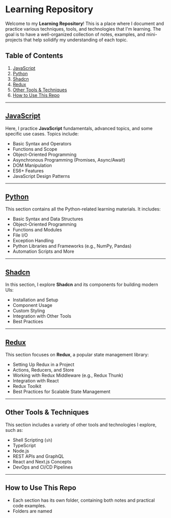 # Learning Repository

Welcome to my **Learning Repository**! This is a place where I document and practice various techniques, tools, and technologies that I'm learning. The goal is to have a well-organized collection of notes, examples, and mini-projects that help solidify my understanding of each topic.

## Table of Contents

1. [JavaScript](#javascript)
2. [Python](#python)
3. [Shadcn](#shadcn)
4. [Redux](#redux)
5. [Other Tools & Techniques](#other-tools--techniques)
6. [How to Use This Repo](#how-to-use-this-repo)

---

## [JavaScript](https://developer.mozilla.org/en-US/docs/Web/JavaScript)

Here, I practice **JavaScript** fundamentals, advanced topics, and some specific use cases. Topics include:

-   Basic Syntax and Operators
-   Functions and Scope
-   Object-Oriented Programming
-   Asynchronous Programming (Promises, Async/Await)
-   DOM Manipulation
-   ES6+ Features
-   JavaScript Design Patterns

---

## [Python](https://docs.python.org/3/)

This section contains all the Python-related learning materials. It includes:

-   Basic Syntax and Data Structures
-   Object-Oriented Programming
-   Functions and Modules
-   File I/O
-   Exception Handling
-   Python Libraries and Frameworks (e.g., NumPy, Pandas)
-   Automation Scripts and More

---

## [Shadcn](https://ui.shadcn.com/docs)

In this section, I explore **Shadcn** and its components for building modern UIs:

-   Installation and Setup
-   Component Usage
-   Custom Styling
-   Integration with Other Tools
-   Best Practices

---

## [Redux](https://redux.js.org/)

This section focuses on **Redux**, a popular state management library:

-   Setting Up Redux in a Project
-   Actions, Reducers, and Store
-   Working with Redux Middleware (e.g., Redux Thunk)
-   Integration with React
-   Redux Toolkit
-   Best Practices for Scalable State Management

---

## Other Tools & Techniques

This section includes a variety of other tools and technologies I explore, such as:

-   Shell Scripting (`sh`)
-   TypeScript
-   Node.js
-   REST APIs and GraphQL
-   React and Next.js Concepts
-   DevOps and CI/CD Pipelines

---

## How to Use This Repo

-   Each section has its own folder, containing both notes and practical code examples.
-   Folders are named
